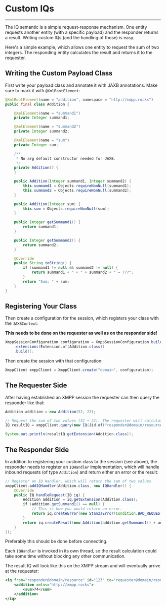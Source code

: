 # Custom IQs
---

The IQ semantic is a simple request-response mechanism.
One entity requests another entity (with a specific payload) and the responder returns a result.
Writing custom IQs (and the handling of those) is easy.

Here's a simple example, which allows one entity to request the sum of two integers. The responding entity calculates the result and returns it to the requester.

## Writing the Custom Payload Class

First write your payload class and annotate it with JAXB annotations. Make sure to mark it with `@XmlRootElement`:

```java
@XmlRootElement(name = "addition", namespace = "http://xmpp.rocks")
public final class Addition {

    @XmlElement(name = "summand1")
    private Integer summand1;

    @XmlElement(name = "summand2")
    private Integer summand2;

    @XmlElement(name = "sum")
    private Integer sum;

    /**
     * No-arg default constructor needed for JAXB.
     */
    private Addition() {
    }

    public Addition(Integer summand1, Integer summand2) {
        this.summand1 = Objects.requireNonNull(summand1);
        this.summand2 = Objects.requireNonNull(summand2);
    }

    public Addition(Integer sum) {
        this.sum = Objects.requireNonNull(sum);
    }

    public Integer getSummand1() {
        return summand1;
    }

    public Integer getSummand2() {
        return summand2;
    }

    @Override
    public String toString() {
        if (summand1 != null && summand2 != null) {
            return summand1 + " + " + summand2 + " = ???";
        }
        return "Sum: " + sum;
    }
}
```

## Registering Your Class

Then create a configuration for the session, which registers your class with the `JAXBContext`:

**This needs to be done on the requester as well as on the responder side!**

```java
XmppSessionConfiguration configuration = XmppSessionConfiguration.builder()
    .extensions(Extension.of(Addition.class))
    .build();
```

Then create the session with that configuration:

```java
XmppClient xmppClient = XmppClient.create("domain", configuration);
```


## The Requester Side

After having established an XMPP session the requester can then query the responder like that:

```java
Addition addition = new Addition(52, 22);

// Request the sum of two values (52 + 22). The requester will calculate it for you and return a result.
IQ resultIQ = xmppClient.query(new IQ(Jid.of("responder@domain/resource")), IQ.Type.GET, addition));

System.out.println(resultIQ.getExtension(Addition.class));
```

## The Responder Side

In addition to registering your custom class to the session (see above), the responder needs to register an `IQHandler` implementation,
which will handle inbound requests (of type `Addition`) and return either an error or the result:

```java
// Reqister an IQ Handler, which will return the sum of two values.
xmppClient.addIQHandler(Addition.class, new IQHandler() {
    @Override
    public IQ handleRequest(IQ iq) {
        Addition addition = iq.getExtension(Addition.class);
        if (addition.getSummand1() == null) {
            // This is how you would return an error.
            return iq.createError(new StanzaError(Condition.BAD_REQUEST, "No summand provided."));
        }
        return iq.createResult(new Addition(addition.getSummand1() + addition.getSummand2()));
    }
});
```

Preferably this should be done before connecting.

Each `IQHandler` is invoked in its own thread, so the result calculation could take some time without blocking any other communication.

The result IQ will look like this on the XMPP stream and will eventually arrive at the requester:

```xml
<iq from="responder@domain/resource" id="123" to="requester@domain/resource" type="result">
    <addition xmlns="http://xmpp.rocks">
        <sum>74</sum>
    </addition>
</iq>
```
